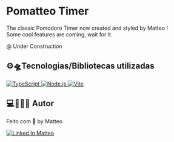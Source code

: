 # Pomatteo Timer 
The classic Pomodoro Timer now created and styled by Matteo ! <br>
Some cool features are coming, wait for it. <br>

@ Under Construction

## ⚙🛸Tecnologias/Bibliotecas utilizadas

<a href="https://www.typescriptlang.org/" target="_blank"> <img src="https://img.shields.io/badge/-TypeScript-3178C6?style=flat-square&logo=TypeScript&logoColor=white" alt="TypeScript"> </a>
<a href="https://nodejs.org/en/" target="_blank"> <img src="https://img.shields.io/badge/-Node.js-32CD32?style=flat-square&logo=Node.js&logoColor=white" alt="Node.js"> </a>
<a href="https://vitejs.dev/config/" target="_blank"> <img src="https://img.shields.io/badge/-Vite-32CD32?style=flat-square&logo=Node.js&logoColor=white" alt="Vite"> </a>


## 💻👨🏽‍💻 Autor

Feito com 💜 by Matteo

<a href="https://www.linkedin.com/in/matheus-grossi-f-t-de-oliveira-1437b2143/" target="_blank"> <img src="https://img.shields.io/badge/Matteo-LinkedIn-blue" alt="Linked In Matteo"> </a>

